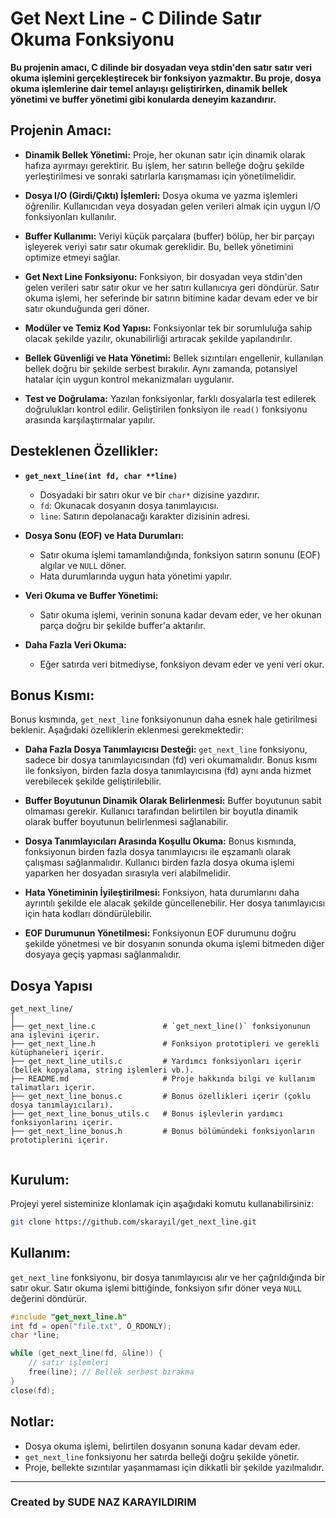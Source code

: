 
# Get Next Line - C Dilinde Satır Okuma Fonksiyonu

**Bu projenin amacı, C dilinde bir dosyadan veya stdin'den satır satır veri okuma işlemini gerçekleştirecek bir fonksiyon yazmaktır. Bu proje, dosya okuma işlemlerine dair temel anlayışı geliştirirken, dinamik bellek yönetimi ve buffer yönetimi gibi konularda deneyim kazandırır.**

## Projenin Amacı:

* **Dinamik Bellek Yönetimi:** 
  Proje, her okunan satır için dinamik olarak hafıza ayırmayı gerektirir. Bu işlem, her satırın belleğe doğru şekilde yerleştirilmesi ve sonraki satırlarla karışmaması için yönetilmelidir.

* **Dosya I/O (Girdi/Çıktı) İşlemleri:**
  Dosya okuma ve yazma işlemleri öğrenilir. Kullanıcıdan veya dosyadan gelen verileri almak için uygun I/O fonksiyonları kullanılır.

* **Buffer Kullanımı:**
  Veriyi küçük parçalara (buffer) bölüp, her bir parçayı işleyerek veriyi satır satır okumak gereklidir. Bu, bellek yönetimini optimize etmeyi sağlar.

* **Get Next Line Fonksiyonu:**
  Fonksiyon, bir dosyadan veya stdin'den gelen verileri satır satır okur ve her satırı kullanıcıya geri döndürür. Satır okuma işlemi, her seferinde bir satırın bitimine kadar devam eder ve bir satır okunduğunda geri döner.

* **Modüler ve Temiz Kod Yapısı:**
  Fonksiyonlar tek bir sorumluluğa sahip olacak şekilde yazılır, okunabilirliği artıracak şekilde yapılandırılır.

* **Bellek Güvenliği ve Hata Yönetimi:**
  Bellek sızıntıları engellenir, kullanılan bellek doğru bir şekilde serbest bırakılır. Aynı zamanda, potansiyel hatalar için uygun kontrol mekanizmaları uygulanır.

* **Test ve Doğrulama:**
  Yazılan fonksiyonlar, farklı dosyalarla test edilerek doğrulukları kontrol edilir. Geliştirilen fonksiyon ile `read()` fonksiyonu arasında karşılaştırmalar yapılır.

## Desteklenen Özellikler:

* **`get_next_line(int fd, char **line)`**
  * Dosyadaki bir satırı okur ve bir `char*` dizisine yazdırır.
  * `fd`: Okunacak dosyanın dosya tanımlayıcısı.
  * `line`: Satırın depolanacağı karakter dizisinin adresi.

* **Dosya Sonu (EOF) ve Hata Durumları:**
  * Satır okuma işlemi tamamlandığında, fonksiyon satırın sonunu (EOF) algılar ve `NULL` döner.
  * Hata durumlarında uygun hata yönetimi yapılır.

* **Veri Okuma ve Buffer Yönetimi:**
  * Satır okuma işlemi, verinin sonuna kadar devam eder, ve her okunan parça doğru bir şekilde buffer'a aktarılır.

* **Daha Fazla Veri Okuma:**
  * Eğer satırda veri bitmediyse, fonksiyon devam eder ve yeni veri okur.

## Bonus Kısmı:

Bonus kısmında, `get_next_line` fonksiyonunun daha esnek hale getirilmesi beklenir. Aşağıdaki özelliklerin eklenmesi gerekmektedir:

* **Daha Fazla Dosya Tanımlayıcısı Desteği:**
  `get_next_line` fonksiyonu, sadece bir dosya tanımlayıcısından (fd) veri okumamalıdır. Bonus kısmı ile fonksiyon, birden fazla dosya tanımlayıcısına (fd) aynı anda hizmet verebilecek şekilde geliştirilebilir.

* **Buffer Boyutunun Dinamik Olarak Belirlenmesi:**
  Buffer boyutunun sabit olmaması gerekir. Kullanıcı tarafından belirtilen bir boyutla dinamik olarak buffer boyutunun belirlenmesi sağlanabilir.

* **Dosya Tanımlayıcıları Arasında Koşullu Okuma:**
  Bonus kısmında, fonksiyonun birden fazla dosya tanımlayıcısı ile eşzamanlı olarak çalışması sağlanmalıdır. Kullanıcı birden fazla dosya okuma işlemi yaparken her dosyadan sırasıyla veri alabilmelidir.

* **Hata Yönetiminin İyileştirilmesi:**
  Fonksiyon, hata durumlarını daha ayrıntılı şekilde ele alacak şekilde güncellenebilir. Her dosya tanımlayıcısı için hata kodları döndürülebilir.

* **EOF Durumunun Yönetilmesi:**
  Fonksiyonun EOF durumunu doğru şekilde yönetmesi ve bir dosyanın sonunda okuma işlemi bitmeden diğer dosyaya geçiş yapması sağlanmalıdır.



## Dosya Yapısı

```
get_next_line/
│
├── get_next_line.c               # `get_next_line()` fonksiyonunun ana işlevini içerir.
├── get_next_line.h               # Fonksiyon prototipleri ve gerekli kütüphaneleri içerir.
├── get_next_line_utils.c         # Yardımcı fonksiyonları içerir (bellek kopyalama, string işlemleri vb.).
├── README.md                     # Proje hakkında bilgi ve kullanım talimatları içerir.
├── get_next_line_bonus.c         # Bonus özellikleri içerir (çoklu dosya tanımlayıcıları).
├── get_next_line_bonus_utils.c   # Bonus işlevlerin yardımcı fonksiyonlarını içerir.
├── get_next_line_bonus.h         # Bonus bölümündeki fonksiyonların prototiplerini içerir.


```

## Kurulum:

Projeyi yerel sisteminize klonlamak için aşağıdaki komutu kullanabilirsiniz:

```bash
git clone https://github.com/skarayil/get_next_line.git
```

## Kullanım:

`get_next_line` fonksiyonu, bir dosya tanımlayıcısı alır ve her çağrıldığında bir satır okur. Satır okuma işlemi bittiğinde, fonksiyon sıfır döner veya `NULL` değerini döndürür.

```c
#include "get_next_line.h"
int fd = open("file.txt", O_RDONLY);
char *line;

while (get_next_line(fd, &line)) {
    // satır işlemleri
    free(line); // Bellek serbest bırakma
}
close(fd);
```

## Notlar:

* Dosya okuma işlemi, belirtilen dosyanın sonuna kadar devam eder.
* `get_next_line` fonksiyonu her satırda belleği doğru şekilde yönetir.
* Proje, bellekte sızıntılar yaşanmaması için dikkatli bir şekilde yazılmalıdır.

---

### Created by SUDE NAZ KARAYILDIRIM
